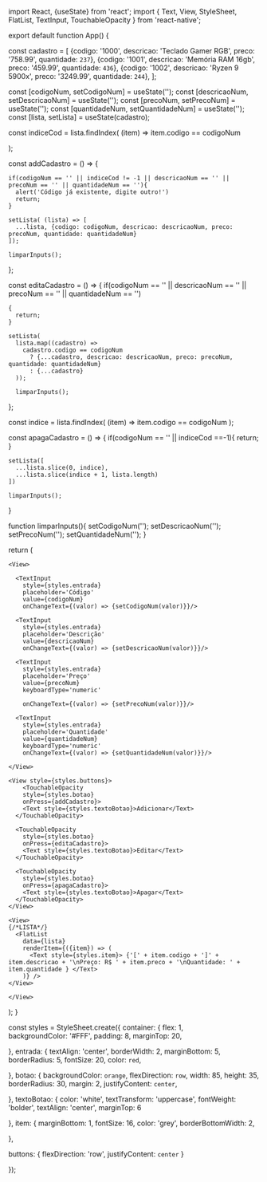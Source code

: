 import React, {useState} from 'react';
import { Text, View, StyleSheet, FlatList, TextInput, TouchableOpacity } from 'react-native';

export default function App() {

  const cadastro = [
    {codigo: '1000', descricao: 'Teclado Gamer RGB', preco: '758.99', quantidade: `237`},
    {codigo: '1001', descricao: 'Memória RAM 16gb', preco: '459.99', quantidade: `436`},
    {codigo: '1002', descricao: 'Ryzen 9 5900x', preco: '3249.99', quantidade: `244`},
  ];

  const [codigoNum, setCodigoNum] = useState('');
  const [descricaoNum, setDescricaoNum] = useState('');
  const [precoNum, setPrecoNum] = useState('');
  const [quantidadeNum, setQuantidadeNum] = useState('');
  const [lista, setLista] = useState(cadastro);
  
  const indiceCod = lista.findIndex(
    (item) => item.codigo == codigoNum
    
  );
  
  const addCadastro = () => {

    if(codigoNum == '' || indiceCod != -1 || descricaoNum == '' || precoNum == '' || quantidadeNum == ''){
      alert('Código já existente, digite outro!')
      return;
    }

    setLista( (lista) => [
      ...lista, {codigo: codigoNum, descricao: descricaoNum, preco: precoNum, quantidade: quantidadeNum}
    ]);

    limparInputs();
  };

  

  const editaCadastro = () => {
    if(codigoNum == '' || descricaoNum == '' || precoNum == '' || quantidadeNum == '')
      
    {
      return;
    }

    setLista(
      lista.map((cadastro) =>
        cadastro.codigo == codigoNum
          ? {...cadastro, descricao: descricaoNum, preco: precoNum, quantidade: quantidadeNum}
          : {...cadastro}
      ));

      limparInputs();
  };

  
  const indice = lista.findIndex(
    (item) => item.codigo == codigoNum
  );

  const apagaCadastro = () => {
    if(codigoNum == '' || indiceCod ==-1){
      return;
    }
    
    setLista([
      ...lista.slice(0, indice),
      ...lista.slice(indice + 1, lista.length)
    ])

    limparInputs();
  }

  function limparInputs(){
    setCodigoNum('');
    setDescricaoNum('');
    setPrecoNum('');
    setQuantidadeNum('');
  }

  return (
    <View style={styles.container}>

    <View>
    
      <TextInput
        style={styles.entrada}
        placeholder='Código' 
        value={codigoNum}
        onChangeText={(valor) => {setCodigoNum(valor)}}/>

      <TextInput
        style={styles.entrada}
        placeholder='Descrição' 
        value={descricaoNum}
        onChangeText={(valor) => {setDescricaoNum(valor)}}/>
      
      <TextInput
        style={styles.entrada}
        placeholder='Preço' 
        value={precoNum}
        keyboardType='numeric'
        
        onChangeText={(valor) => {setPrecoNum(valor)}}/>
      
      <TextInput
        style={styles.entrada}
        placeholder='Quantidade' 
        value={quantidadeNum}
        keyboardType='numeric'
        onChangeText={(valor) => {setQuantidadeNum(valor)}}/>

    </View>

    <View style={styles.buttons}>
        <TouchableOpacity
        style={styles.botao}
        onPress={addCadastro}>
        <Text style={styles.textoBotao}>Adicionar</Text>
      </TouchableOpacity>

      <TouchableOpacity
        style={styles.botao}
        onPress={editaCadastro}>
        <Text style={styles.textoBotao}>Editar</Text>
      </TouchableOpacity>

      <TouchableOpacity
        style={styles.botao}
        onPress={apagaCadastro}>
        <Text style={styles.textoBotao}>Apagar</Text>
      </TouchableOpacity>
    </View>

    <View>
    {/*LISTA*/}
      <FlatList 
        data={lista}
        renderItem={({item}) => (
          <Text style={styles.item}> {'[' + item.codigo + ']' + item.descricao + '\nPreço: R$ ' + item.preco + '\nQuantidade: ' + item.quantidade } </Text>
        )} />
    </View>
     
    </View>
  );
}

const styles = StyleSheet.create({
  container: {
    flex: 1,    
    backgroundColor: '#FFF',
    padding: 8,
    marginTop: 20,
    
    
  },
  entrada: {
    textAlign: 'center',
    borderWidth: 2,
    marginBottom: 5,
    borderRadius: 5,
    fontSize: 20,
    color: `red`,
    
    
  },
  botao: {
     backgroundColor: `orange`,
     flexDirection: `row`,
     width: 85,
     height: 35,
     borderRadius: 30,
     margin: 2,
     justifyContent: `center`,
     
     
    
    
    
  },
  textoBotao: {
    color: 'white',
    textTransform: 'uppercase',
    fontWeight: 'bolder',
    textAlign: 'center',
    marginTop: 6
    
    
    
    
    
  },
  item: {
    marginBottom: 1,
    fontSize: 16,
    color: 'grey',
    borderBottomWidth: 2,
    
    
    
  },

  buttons: {
    flexDirection: 'row',
    justifyContent: `center`
  }
  
});
